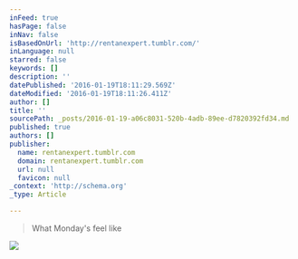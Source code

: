 ```yaml
---
inFeed: true
hasPage: false
inNav: false
isBasedOnUrl: 'http://rentanexpert.tumblr.com/'
inLanguage: null
starred: false
keywords: []
description: ''
datePublished: '2016-01-19T18:11:29.569Z'
dateModified: '2016-01-19T18:11:26.411Z'
author: []
title: ''
sourcePath: _posts/2016-01-19-a06c8031-520b-4adb-89ee-d7820392fd34.md
published: true
authors: []
publisher:
  name: rentanexpert.tumblr.com
  domain: rentanexpert.tumblr.com
  url: null
  favicon: null
_context: 'http://schema.org'
_type: Article

---
```

> What Monday's feel like

![](https://s3-us-west-2.amazonaws.com/the-grid-img/p/decd9583f1af123ad1a991f9516e0bcd52620c85.gif)